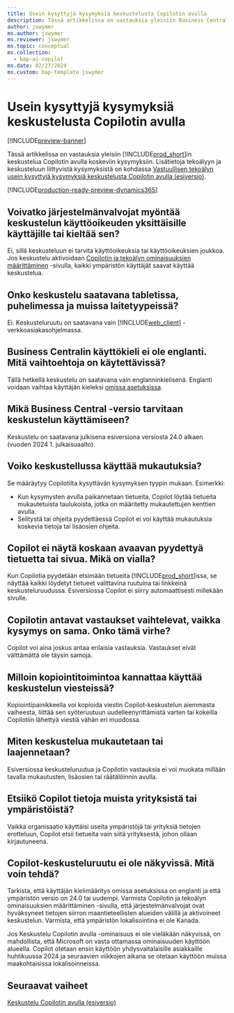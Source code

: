 ```yaml
---
title: Usein kysyttyjä kysymyksiä keskustelusta Copilotin avulla
description: Tässä artikkelissa on vastauksia yleisiin Business Centralin keskustelua Copilotin avulla koskeviin kysymyksiin.
author: jswymer
ms.author: jswymer
ms.reviewer: jswymer
ms.topic: conceptual
ms.collection:
  - bap-ai-copilot
ms.date: 02/27/2024
ms.custom: bap-template jswymer
---
```

# <a name="chat-with-copilot-faq"></a>Usein kysyttyjä kysymyksiä keskustelusta Copilotin avulla

[!INCLUDE[preview-banner](includes/preview-banner.md)]

Tässä artikkelissa on vastauksia yleisiin [!INCLUDE[prod_short](includes/prod_short.md)]in keskustelua Copilotin avulla koskeviin kysymyksiin. Lisätietoja tekoälyyn ja keskusteluun liittyvistä kysymyksistä on kohdassa [Vastuullisen tekoälyn usein kysyttyjä kysymyksiä keskustelusta Copilotin avulla (esiversio)](faqs-chat-with-copilot.md).

[!INCLUDE[production-ready-preview-dynamics365](includes/production-ready-preview-dynamics365.md)]

## <a name="can-admins-grant-or-deny-permission-to-individual-users-to-get-access-to-chat"></a>Voivatko järjestelmänvalvojat myöntää keskustelun käyttöoikeuden yksittäisille käyttäjille tai kieltää sen?

Ei, sillä keskusteluun ei tarvita käyttöoikeuksia tai käyttöoikeuksien joukkoa. Jos keskustelu aktivoidaan [Copilotin ja tekoälyn ominaisuuksien määrittäminen](enable-ai.md) -sivulla, kaikki ympäristön käyttäjät saavat käyttää keskustelua.
 
## <a name="is-chat-available-on-tablet-phone-or-other-form-factors"></a>Onko keskustelu saatavana tabletissa, puhelimessa ja muissa laitetyypeissä?

Ei. Keskusteluruutu on saatavana vain [!INCLUDE[web_client](includes/web_client.md)] -verkkoasiakasohjelmassa.

## <a name="i-dont-use-business-central-in-english-what-are-my-options"></a>Business Centralin käyttökieli ei ole englanti. Mitä vaihtoehtoja on käytettävissä?

Tällä hetkellä keskustelu on saatavana vain englanninkielisenä. Englanti voidaan vaihtaa käyttäjän kieleksi [omissa asetuksissa](ui-change-basic-settings.md#language).

## <a name="which-business-central-version-do-i-need-to-experience-chat"></a>Mikä Business Central -versio tarvitaan keskustelun käyttämiseen?

Keskustelu on saatavana julkisena esiversiona versiosta 24.0 alkaen (vuoden 2024 1. julkaisuaalto).

## <a name="does-chat-work-with-my-customizations"></a>Voiko keskustellussa käyttää mukautuksia?

Se määräytyy Copilotilta kysyttävän kysymyksen tyypin mukaan. Esimerkki:

- Kun kysymysten avulla paikannetaan tietueita, Copilot löytää tietueita mukautetuista taulukoista, jotka on määritetty mukautettujen kenttien avulla.
- Selitystä tai ohjeita pyydettäessä Copilot ei voi käyttää mukautuksia koskevia tietoja tai lisäosien ohjeita.

## <a name="copilot-never-seems-to-open-the-record-or-page-i-asked-for-what-am-i-doing-wrong"></a>Copilot ei näytä koskaan avaavan pyydettyä tietuetta tai sivua. Mikä on vialla?

Kun Copilotia pyydetään etsimään tietueita [!INCLUDE[prod_short](includes/prod_short.md)]issa, se näyttää kaikki löydetyt tietueet valittavina ruutuina tai linkkeinä keskusteluruudussa. Esiversiossa Copilot ei siirry automaattisesti millekään sivulle.

## <a name="the-answers-i-get-from-copilot-vary-even-though-i-ask-the-same-question-is-it-a-bug"></a>Copilotin antavat vastaukset vaihtelevat, vaikka kysymys on sama. Onko tämä virhe?

Copilot voi aina joskus antaa erilaisia vastauksia. Vastaukset eivät välttämättä ole täysin samoja.

## <a name="when-should-i-use-the-copy-function-on-chat-messages"></a>Milloin kopiointitoimintoa kannattaa käyttää keskustelun viesteissä?

Kopiointipainikkeella voi kopioida viestin Copilot-keskustelun aiemmasta vaiheesta, liittää sen syöteruutuun uudelleenyrittämistä varten tai kokeilla Copilotiin lähettyä viestiä vähän eri muodossa.

## <a name="how-do-i-customize-or-extend-chat"></a>Miten keskustelua mukautetaan tai laajennetaan?

Esiversiossa keskusteluruutua ja Copilotin vastauksia ei voi muokata millään tavalla mukautusten, lisäosien tai räätälöinnin avulla.

## <a name="does-copilot-find-data-in-other-companies-or-environments"></a>Etsiikö Copilot tietoja muista yrityksistä tai ympäristöistä?

Vaikka organisaatio käyttäisi useita ympäristöjä tai yrityksiä tietojen erotteluun, Copilot etsii tietueita vain siitä yrityksestä, johon ollaan kirjautuneena.

## <a name="the-copilot-chat-pane-doesnt-show-what-can-i-do"></a>Copilot-keskusteluruutu ei ole näkyvissä. Mitä voin tehdä?

Tarkista, että käyttäjän kielimääritys omissa asetuksissa on englanti ja että ympäristön versio on 24.0 tai uudempi. Varmista Copilotin ja tekoälyn ominaisuuksien määrittäminen -sivulla, että järjestelmänvalvojat ovat hyväksyneet tietojen siirron maantieteellisten alueiden välillä ja aktivoineet keskustelun. Varmista, että ympäristön lokalisointina ei ole Kanada.

Jos Keskustelu Copilotin avulla -ominaisuus ei ole vieläkään näkyvissä, on mahdollista, että Microsoft on vasta ottamassa ominaisuuden käyttöön alueella. Copilot otetaan ensin käyttöön yhdysvaltalaisille asiakkaille huhtikuussa 2024 ja seuraavien viikkojen aikana se otetaan käyttöön muissa maakohtaisissa lokalisoinneissa.

## <a name="next-steps"></a>Seuraavat vaiheet

[Keskustelu Copilotin avulla (esiversio)](chat-with-copilot.md)
